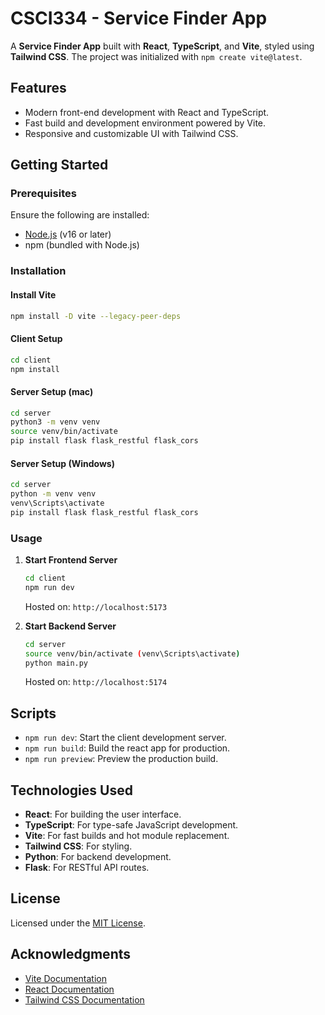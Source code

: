 # CSCI334 - Service Finder App

A **Service Finder App** built with **React**, **TypeScript**, and **Vite**, styled using **Tailwind CSS**. The project was initialized with `npm create vite@latest`.

## Features

- Modern front-end development with React and TypeScript.
- Fast build and development environment powered by Vite.
- Responsive and customizable UI with Tailwind CSS.

## Getting Started

### Prerequisites

Ensure the following are installed:

- [Node.js](https://nodejs.org/) (v16 or later)
- npm (bundled with Node.js)

### Installation

#### Install Vite
```bash
npm install -D vite --legacy-peer-deps
```

#### Client Setup
```bash
cd client
npm install
```

#### Server Setup (mac)
```bash
cd server
python3 -m venv venv
source venv/bin/activate
pip install flask flask_restful flask_cors
```

#### Server Setup (Windows)
```bash
cd server
python -m venv venv
venv\Scripts\activate
pip install flask flask_restful flask_cors
```

### Usage

1. **Start Frontend Server**
    ```bash
    cd client
    npm run dev
    ```
    Hosted on: `http://localhost:5173`

2. **Start Backend Server**
    ```bash
    cd server
    source venv/bin/activate (venv\Scripts\activate)
    python main.py
    ```
    Hosted on: `http://localhost:5174`

## Scripts

- `npm run dev`: Start the client development server.
- `npm run build`: Build the react app for production.
- `npm run preview`: Preview the production build.

## Technologies Used

- **React**: For building the user interface.
- **TypeScript**: For type-safe JavaScript development.
- **Vite**: For fast builds and hot module replacement.
- **Tailwind CSS**: For styling.
- **Python**: For backend development.
- **Flask**: For RESTful API routes.

## License

Licensed under the [MIT License](LICENSE).

## Acknowledgments

- [Vite Documentation](https://vitejs.dev/)
- [React Documentation](https://reactjs.org/)
- [Tailwind CSS Documentation](https://tailwindcss.com/)
